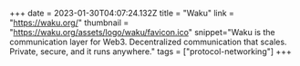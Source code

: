 +++
date = 2023-01-30T04:07:24.132Z
title = "Waku"
link = "https://waku.org/"
thumbnail = "https://waku.org/assets/logo/waku/favicon.ico"
snippet="Waku is the communication layer for Web3. Decentralized communication that scales. Private, secure, and it runs anywhere."
tags = ["protocol-networking"]
+++
